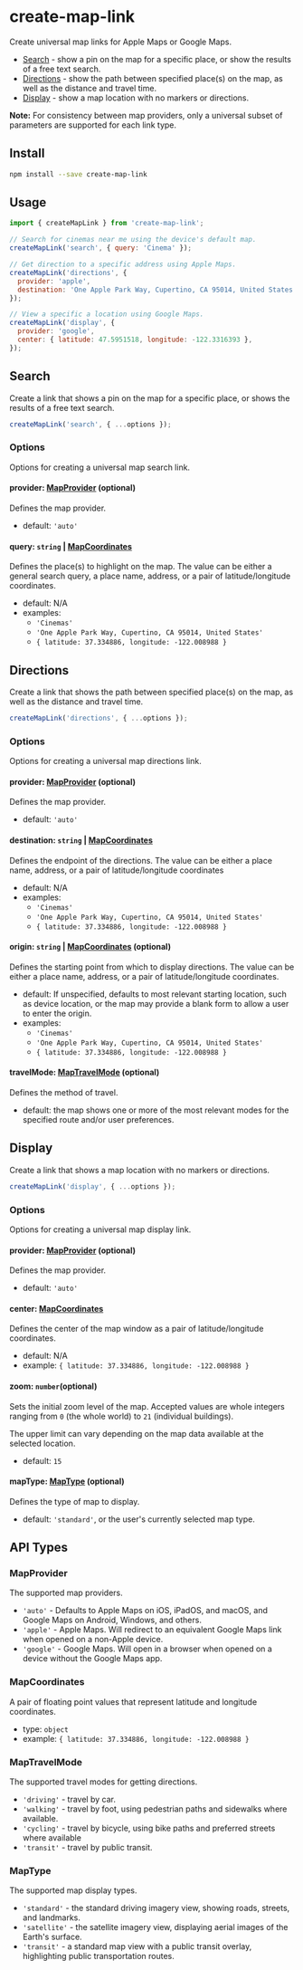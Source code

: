 # create-map-link

Create universal map links for Apple Maps or Google Maps.

- [Search](#search) - show a pin on the map for a specific place, or show the results of a free text search.
- [Directions](#directions) - show the path between specified place(s) on the map, as well as the distance and travel time.
- [Display](#display) - show a map location with no markers or directions.

**Note:** For consistency between map providers, only a universal subset of parameters are supported for each link type.

## Install

```sh
npm install --save create-map-link
```

## Usage

```js
import { createMapLink } from 'create-map-link';

// Search for cinemas near me using the device's default map.
createMapLink('search', { query: 'Cinema' });

// Get direction to a specific address using Apple Maps.
createMapLink('directions', {
  provider: 'apple',
  destination: 'One Apple Park Way, Cupertino, CA 95014, United States',
});

// View a specific a location using Google Maps.
createMapLink('display', {
  provider: 'google',
  center: { latitude: 47.5951518, longitude: -122.3316393 },
});
```

## Search

Create a link that shows a pin on the map for a specific place, or shows the results of a free text search.

```js
createMapLink('search', { ...options });
```

### Options

Options for creating a universal map search link.

#### provider: [MapProvider](#mapprovider) (optional)

Defines the map provider.

- default: `'auto'`

#### query: `string` \| [MapCoordinates](#mapcoordinates)

Defines the place(s) to highlight on the map. The value can be either a general search query, a place name, address, or a pair of latitude/longitude coordinates.

- default: N/A
- examples:
  - `'Cinemas'`
  - `'One Apple Park Way, Cupertino, CA 95014, United States'`
  - `{ latitude: 37.334886, longitude: -122.008988 }`

## Directions

Create a link that shows the path between specified place(s) on the map, as well as the distance and travel time.

```js
createMapLink('directions', { ...options });
```

### Options

Options for creating a universal map directions link.

#### provider: [MapProvider](#mapprovider) (optional)

Defines the map provider.

- default: `'auto'`

#### destination: `string` \| [MapCoordinates](#mapcoordinates)

Defines the endpoint of the directions. The value can be either a place name, address, or a pair of latitude/longitude coordinates

- default: N/A
- examples:
  - `'Cinemas'`
  - `'One Apple Park Way, Cupertino, CA 95014, United States'`
  - `{ latitude: 37.334886, longitude: -122.008988 }`

#### origin: `string` \| [MapCoordinates](#mapcoordinates) (optional)

Defines the starting point from which to display directions. The value can be either a place name, address, or a pair of latitude/longitude coordinates.

- default: If unspecified, defaults to most relevant starting location, such as device location, or the map may provide a blank form to allow a user to enter the origin.
- examples:
  - `'Cinemas'`
  - `'One Apple Park Way, Cupertino, CA 95014, United States'`
  - `{ latitude: 37.334886, longitude: -122.008988 }`

#### travelMode: [MapTravelMode](#maptravelmode) (optional)

Defines the method of travel.

- default: the map shows one or more of the most relevant modes for the specified route and/or user preferences.

## Display

Create a link that shows a map location with no markers or directions.

```js
createMapLink('display', { ...options });
```

### Options

Options for creating a universal map display link.

#### provider: [MapProvider](#mapprovider) (optional)

Defines the map provider.

- default: `'auto'`

#### center: [MapCoordinates](#mapcoordinates)

Defines the center of the map window as a pair of latitude/longitude coordinates.

- default: N/A
- example: `{ latitude: 37.334886, longitude: -122.008988 }`

#### zoom: `number`(optional)

Sets the initial zoom level of the map. Accepted values are whole integers ranging from `0` (the whole world) to `21` (individual buildings).

The upper limit can vary depending on the map data available at the selected location.

- default: `15`

#### mapType: [MapType](#maptype) (optional)

Defines the type of map to display.

- default: `'standard'`, or the user's currently selected map type.

## API Types

### MapProvider

The supported map providers.

- `'auto'` - Defaults to Apple Maps on iOS, iPadOS, and macOS, and Google Maps on Android, Windows, and others.
- `'apple'` - Apple Maps. Will redirect to an equivalent Google Maps link when opened on a non-Apple device.
- `'google'` - Google Maps. Will open in a browser when opened on a device without the Google Maps app.

### MapCoordinates

A pair of floating point values that represent latitude and longitude coordinates.

- type: `object`
- example: `{ latitude: 37.334886, longitude: -122.008988 }`

### MapTravelMode

The supported travel modes for getting directions.

- `'driving'` - travel by car.
- `'walking'` - travel by foot, using pedestrian paths and sidewalks where available.
- `'cycling'` - travel by bicycle, using bike paths and preferred streets where available
- `'transit'` - travel by public transit.

### MapType

The supported map display types.

- `'standard'` - the standard driving imagery view, showing roads, streets, and landmarks.
- `'satellite'` - the satellite imagery view, displaying aerial images of the Earth's surface.
- `'transit'` - a standard map view with a public transit overlay, highlighting public transportation routes.

